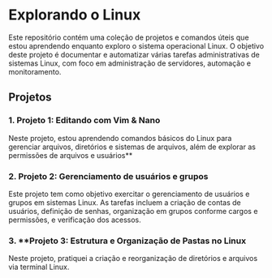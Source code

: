 # Explorando o Linux

Este repositório contém uma coleção de projetos e comandos úteis que estou aprendendo enquanto exploro o sistema operacional Linux. O objetivo deste projeto é documentar e automatizar várias tarefas administrativas de sistemas Linux, com foco em administração de servidores, automação e monitoramento.

## Projetos

### 1. **Projeto 1: Editando com Vim & Nano**
Neste projeto, estou aprendendo comandos básicos do Linux para gerenciar arquivos, diretórios e sistemas de arquivos, além de explorar as permissões de arquivos e usuários**

### 2. **Projeto 2: Gerenciamento de usuários e grupos**
Este projeto tem como objetivo exercitar o gerenciamento de usuários e grupos em sistemas Linux. As tarefas incluem a criação de contas de usuários, definição de senhas, organização em grupos conforme cargos e permissões, e verificação dos acessos.

### 3. **Projeto 3: Estrutura e Organização de Pastas no Linux
Neste projeto, pratiquei a criação e reorganização de diretórios e arquivos via terminal Linux.

